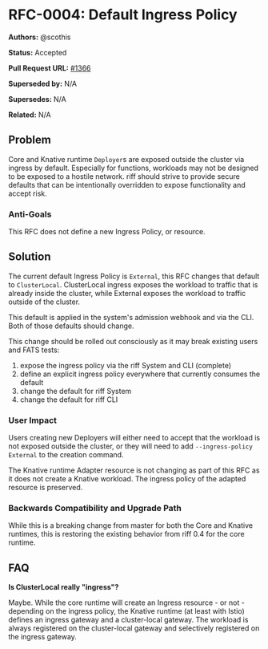 # RFC-0004: Default Ingress Policy

**Authors:** @scothis

**Status:** Accepted

**Pull Request URL:** [#1366](https://github.com/projectriff/riff/pull/1366)

**Superseded by:** N/A

**Supersedes:** N/A

**Related:** N/A


## Problem
Core and Knative runtime `Deployer`s are exposed outside the cluster via ingress by default. Especially for functions, workloads may not be designed to be exposed to a hostile network. riff should strive to provide secure defaults that can be intentionally overridden to expose functionality and accept risk.

### Anti-Goals
This RFC does not define a new Ingress Policy, or resource.

## Solution
The current default Ingress Policy is `External`, this RFC changes that default to `ClusterLocal`. ClusterLocal ingress exposes the workload to traffic that is already inside the cluster, while External exposes the workload to traffic outside of the cluster. 

This default is applied in the system's admission webhook and via the CLI. Both of those defaults should change.

This change should be rolled out consciously as it may break existing users and FATS tests:
1. expose the ingress policy via the riff System and CLI (complete)
1. define an explicit ingress policy everywhere that currently consumes the default
1. change the default for riff System
1. change the default for riff CLI

### User Impact
Users creating new Deployers will either need to accept that the workload is not exposed outside the cluster, or they will need to add `--ingress-policy External` to the creation command.

The Knative runtime Adapter resource is not changing as part of this RFC as it does not create a Knative workload. The ingress policy of the adapted resource is preserved.

### Backwards Compatibility and Upgrade Path
While this is a breaking change from master for both the Core and Knative runtimes, this is restoring the existing behavior from riff 0.4 for the core runtime.

## FAQ
**Is ClusterLocal really "ingress"?**

Maybe. While the core runtime will create an Ingress resource - or not -depending on the ingress policy, the Knative runtime (at least with Istio) defines an ingress gateway and a cluster-local gateway. The workload is always registered on the cluster-local gateway and selectively registered on the ingress gateway.
